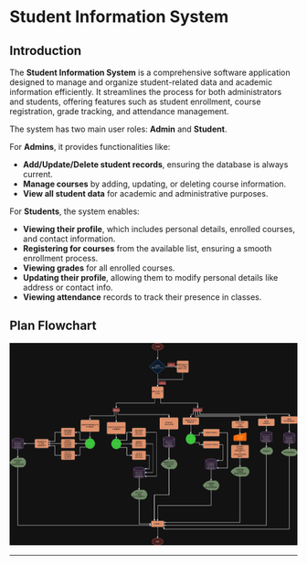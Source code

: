 # Student Information System  
## Introduction  
The **Student Information System** is a comprehensive software application designed to manage and organize student-related data and academic information efficiently. It streamlines the process for both administrators and students, offering features such as student enrollment, course registration, grade tracking, and attendance management.  

The system has two main user roles: **Admin** and **Student**.  

For **Admins**, it provides functionalities like:  

- **Add/Update/Delete student records**, ensuring the database is always current.  
- **Manage courses** by adding, updating, or deleting course information.  
- **View all student data** for academic and administrative purposes.  

For **Students**, the system enables:  

- **Viewing their profile**, which includes personal details, enrolled courses, and contact information.  
- **Registering for courses** from the available list, ensuring a smooth enrollment process.  
- **Viewing grades** for all enrolled courses.  
- **Updating their profile**, allowing them to modify personal details like address or contact info.  
- **Viewing attendance** records to track their presence in classes.  

## Plan Flowchart  

![alt text](<Student Information System.jpg>)  

---
